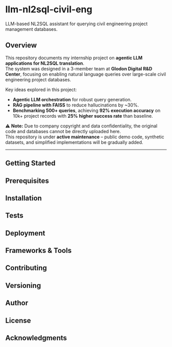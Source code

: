 # llm-nl2sql-civil-eng
LLM-based NL2SQL assistant for querying civil engineering project management databases.

## Overview
This repository documents my internship project on **agentic LLM applications for NL2SQL translation**.  
The system was designed in a 3-member team at **Glodon Digital R&D Center**, focusing on enabling natural language queries over large-scale civil engineering project databases.

Key ideas explored in this project:
- **Agentic LLM orchestration** for robust query generation.
- **RAG pipeline with FAISS** to reduce hallucinations by ~30%.
- **Benchmarking 500+ queries**, achieving **92% execution accuracy** on 10k+ project records with **25% higher success rate** than baseline.

⚠️ **Note:** Due to company copyright and data confidentiality, the original code and databases cannot be directly uploaded here.  
This repository is under **active maintenance** – public demo code, synthetic datasets, and simplified implementations will be gradually added.

---

## Getting Started

## Prerequisites

## Installation

## Tests

## Deployment

## Frameworks & Tools

## Contributing

## Versioning

## Author

## License

## Acknowledgments
